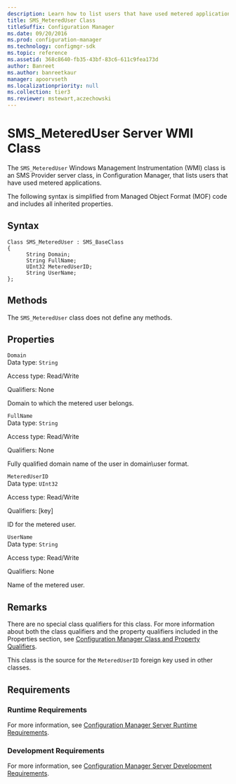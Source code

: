 ```yaml
---
description: Learn how to list users that have used metered applications in Configuration Manager with SMS_MeteredUser.
title: SMS_MeteredUser Class
titleSuffix: Configuration Manager
ms.date: 09/20/2016
ms.prod: configuration-manager
ms.technology: configmgr-sdk
ms.topic: reference
ms.assetid: 368c8640-fb35-43bf-83c6-611c9fea173d
author: Banreet
ms.author: banreetkaur
manager: apoorvseth
ms.localizationpriority: null
ms.collection: tier3
ms.reviewer: mstewart,aczechowski
---
```

# SMS_MeteredUser Server WMI Class
The `SMS_MeteredUser` Windows Management Instrumentation (WMI) class is an SMS Provider server class, in Configuration Manager, that lists users that have used metered applications.  

 The following syntax is simplified from Managed Object Format (MOF) code and includes all inherited properties.  

## Syntax  

```  
Class SMS_MeteredUser : SMS_BaseClass  
{  
      String Domain;  
      String FullName;  
      UInt32 MeteredUserID;  
      String UserName;  
};  
```  

## Methods  
 The `SMS_MeteredUser` class does not define any methods.  

## Properties  
 `Domain`  
 Data type: `String`  

 Access type: Read/Write  

 Qualifiers: None  

 Domain to which the metered user belongs.  

 `FullName`  
 Data type: `String`  

 Access type: Read/Write  

 Qualifiers: None  

 Fully qualified domain name of the user in domain\user format.  

 `MeteredUserID`  
 Data type: `UInt32`  

 Access type: Read/Write  

 Qualifiers: [key]  

 ID for the metered user.  

 `UserName`  
 Data type: `String`  

 Access type: Read/Write  

 Qualifiers: None  

 Name of the metered user.  

## Remarks  
 There are no special class qualifiers for this class. For more information about both the class qualifiers and the property qualifiers included in the Properties section, see [Configuration Manager Class and Property Qualifiers](../../../develop/reference/misc/class-and-property-qualifiers.md).  

 This class is the source for the `MeteredUserID` foreign key used in other classes.  

## Requirements  

### Runtime Requirements  
 For more information, see [Configuration Manager Server Runtime Requirements](../../../develop/core/reqs/server-runtime-requirements.md).  

### Development Requirements  
 For more information, see [Configuration Manager Server Development Requirements](../../../develop/core/reqs/server-development-requirements.md).  
